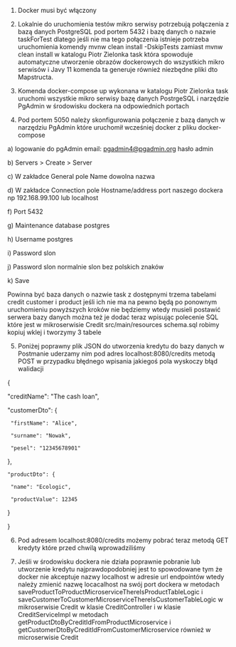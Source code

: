 1. Docker musi być włączony

2. Lokalnie do uruchomienia testów mikro serwisy potrzebują połączenia z bazą danych PostgreSQL pod portem 5432 i bazę danych o nazwie taskForTest  dlatego jeśli nie ma tego połączenia istnieje potrzeba uruchomienia komendy mvnw clean install -DskipTests zamiast mvnw clean install w katalogu Piotr Zielonka task która spowoduje automatyczne utworzenie obrazów dockerowych do wszystkich mikro serwisów i Javy 11 komenda ta generuje również niezbędne pliki dto Mapstructa.

3. Komenda docker-compose up wykonana w katalogu Piotr Zielonka task uruchomi wszystkie mikro serwisy bazę danych PostrgeSQL i narzędzie PgAdmin w środowisku dockera na odpowiednich portach

4. Pod portem 5050 należy skonfigurowania połączenie z bazą danych w narzędziu PgAdmin które uruchomił wcześniej docker z pliku docker-compose

a) logowanie do pgAdmin email: pgadmin4@pgadmin.org hasło admin

b) Servers > Create > Server

c) W zakładce General pole Name dowolna nazwa

d) W zakładce Connection pole Hostname/address port naszego dockera np 192.168.99.100 lub localhost

f) Port 5432

g) Maintenance database postgres

h) Username postgres

i) Password slon

j) Password slon normalnie slon bez polskich znaków

k) Save

Powinna być baza danych o nazwie task z dostępnymi trzema tabelami credit customer i product jeśli ich nie ma na pewno będą po ponownym uruchomieniu powyższych kroków nie będziemy wtedy musieli postawić serwera bazy danych można też je dodać teraz wpisując polecenie SQL które jest w mikroserwisie Credit src/main/resources schema.sql robimy kopiuj wklej i tworzymy 3 tabele

5. Poniżej poprawny plik JSON do utworzenia kredytu do bazy danych w Postmanie uderzamy nim pod adres localhost:8080/credits metodą POST w przypadku błędnego wpisania jakiegoś pola wyskoczy błąd walidacji

{

  "creditName": "The cash loan",

   "customerDto": {

     "firstName": "Alice",

     "surname": "Nowak",

     "pesel": "12345678901"

   },

    "productDto": {

     "name": "Ecologic",

     "productValue": 12345

   }

}


6. Pod adresem localhost:8080/credits możemy pobrać teraz metodą GET kredyty które przed chwilą wprowadziliśmy

7. Jeśli w środowisku dockera nie działa poprawnie pobranie lub utworzenie kredytu najprawdopodobniej jest to spowodowane tym że docker nie akceptuje nazwy localhost w adresie url endpointów wtedy należy zmienić nazwę locacalhost na swój port dockera w metodach saveProductToProductMicroserviceThereIsProductTableLogic i saveCustomerToCustomerMicroserviceThereIsCustomerTableLogic w mikroserwisie Credit w klasie CreditController i w klasie CreditServiceImpl w metodach getProductDtoByCreditIdFromProductMicroservice i getCustomerDtoByCreditIdFromCustomerMicroservice również w microserwisie Credit